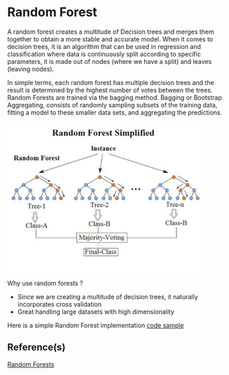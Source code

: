 # Random Forest

A random forest creates a multitude of Decision trees and merges them together to obtain a more stable and accurate model.
When it comes to decision trees, it is an algorithm that can be used in regression and classification where data is continuously split according to specific parameters, it is 
made out of nodes (where we have a split) and leaves (leaving nodes).

In simple terms, each random forest has multiple decision trees and the result is determined by the highest number of votes between the trees.
Random Forests are trained via the bagging method. Bagging or Bootstrap Aggregating, consists of randomly sampling subsets of
the training data, fitting a model to these smaller data sets, and aggregating the predictions.

![random_forest](../../../assets/RandomForest.png)

Why use random forests ?
* Since we are creating a multitude of decision trees, it naturally incorporates cross validation
* Great handling large datasets with high dimensionality

Here is a simple Random Forest implementation [code sample](random_forest.py)

## Reference(s)
[Random Forests](https://link.springer.com/article/10.1023/A:1010933404324)